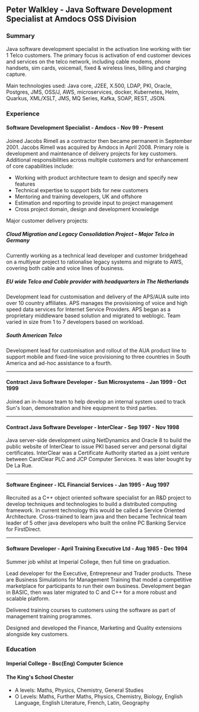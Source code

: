 ## Peter Walkley - Java Software Development Specialist at Amdocs OSS Division

### Summary
Java software development specialist in the activation line working with tier 1 Telco customers. The primary focus is activation of end customer devices and services on the telco network, including cable modems, phone handsets, sim cards, voicemail, fixed & wireless lines, billing and charging capture. 

Main technologies used: Java core, J2EE, X.500, LDAP, PKI, Oracle, Postgres, JMS, OSS/J, AWS, microservices, docker, Kubernetes, Helm, Quarkus, XML/XSLT, JMS, MQ Series, Kafka, SOAP, REST, JSON.

### Experience
#### Software Development Specialist - Amdocs - Nov 99 - Present
Joined Jacobs Rimell as a contractor then became permanent in September 2001. Jacobs Rimell was acquired by Amdocs in April 2008.
Primary role is development and maintenance of delivery projects for key customers. Additional responsibilities across multiple customers and for enhancement of core capabilities include:
* Working with product architecture team to design and specify new features
* Technical expertise to support bids for new customers
* Mentoring and training developers, UK and offshore
* Estimation and reporting to provide input to project management
* Cross project domain, design and development knowledge


Major customer delivery projects:

##### Cloud Migration and Legacy Consolidation Project – Major Telco in Germany
Currently working as a technical lead developer and customer bridgehead on a multiyear project to rationalise legacy systems and migrate to AWS, covering both cable and voice lines of business.

##### EU wide Telco and Cable provider with headquarters in The Netherlands
Development lead for customisation and delivery of the APS/AUA suite into over 10 country affiliates. APS manages the provisioning of voice and high speed data services
for Internet Service Providers. APS began as a proprietary middleware based solution and migrated to weblogic. Team varied in size from 1 to 7 developers based on workload.

##### South American Telco
Development lead for customisation and rollout of the AUA product line to support mobile and fixed-line voice provisioning to three countries in South America
and ad-hoc assistance to a fourth.
___
#### Contract Java Software Developer - Sun Microsystems - Jan 1999 - Oct 1999
Joined an in-house team to help develop an internal system used to track Sun's loan, demonstration and hire equipment to third parties.
___
#### Contract Java Software Developer - InterClear - Sep 1997 - Nov 1998
Java server-side development using NetDynamics and Oracle 8 to build the public website of InterClear to issue PKI based server and personal digital certificates.
InterClear was a Certificate Authority started as a joint venture between CardClear PLC and JCP Computer Services. It was later bought by De La Rue.
___
#### Software Engineer - ICL Financial Services - Jan 1995 - Aug 1997
Recruited as a C++ object oriented software specialist for an R&D project to develop techniques and technologies to build a distributed computing framework.
In current technology this would be called a Service Oriented Architecture.  Cross-trained to learn java and then became Technical team leader of 5 other
java developers who built the online PC Banking Service for FirstDirect.
___
#### Software Developer - April Training Executive Ltd - Aug 1985 - Dec 1994
Summer job whilst at Imperial College, then full time on graduation.

Lead developer for the Executive, Entrepreneur and Trader products. These are Business Simulations for Management Training that model a competitive
marketplace for participants to run their own business. Development began in BASIC, then was later migrated to C and C++ for a more robust and scalable platform.

Delivered training courses to customers using the software as part of management training programmes.

Designed and developed the Finance, Marketing and Quality extensions alongside key customers.

### Education
#### Imperial College - Bsc(Eng) Computer Science
#### The King's School Chester
* A levels: Maths, Physics, Chemistry, General Studies
* O Levels: Maths, Further Maths, Physics, Chemistry, Biology, English Language, English Literature, French, Latin, Geography
